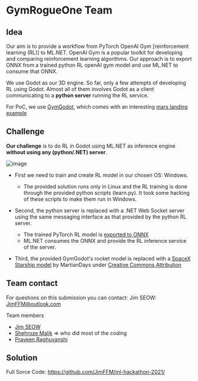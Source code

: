 # GymRogueOne Team

## Idea
Our aim is to provide a workflow from PyTorch OpenAI Gym [reinforcement learning (RL)] to ML.NET. OpenAI Gym is a popular toolkit for developing and comparing reinforcement learning algorithms. Our approach is to export ONNX from a trained python RL openAI gym model and use ML.NET  to consume that ONNX.

We use Godot as our 3D engine. So far, only a few attempts of developing RL using Godot. Almost all of them involves Godot as a client communicating to a **python server** running the RL service.

For PoC, we use [GymGodot](https://github.com/HugoTini/GymGodot), which comes with an interesting [mars landing example](https://github.com/HugoTini/GymGodot/blob/main/gym-godot/examples/mars_lander/mars_lander.md)

## Challenge
**Our challenge** is to do RL in Godot using ML.NET as inference engine **without using any (python/.NET) server**.

![image](https://user-images.githubusercontent.com/49812372/142351131-c5cd4a00-a0bd-4ee5-bc89-e86975011e65.png)

- First we need to train and create RL model in our chosen OS: Windows.

  - The provided solution runs only in Linux and the RL training is done through the provided python scripts (learn.py). It took some hacking of these scripts to make them run in Windows.

- Second, the python server is replaced with a .NET Web Socket server using the same messaging interface as that provided by the python RL server.

   - The trained PyTorch RL model is [exported to ONNX](https://stable-baselines3.readthedocs.io/en/master/guide/export.html)
   - ML.NET  consumes the ONNX and provide the RL inference service of the server.
   
- Third, the provided GymGodot's rocket model is replaced with a [SpaceX Starship model]((https://skfb.ly/6QWPo)) by MartianDays under [Creative Commons Attribution]((http://creativecommons.org/licenses/by/4.0/).)

## Team contact
For questions on this submission you can contact: Jim SEOW: JimFFM@outlook.com

Team members
- [Jim SEOW](github.com/JimFFM)
- [Shehroze Malik](github.com/shehrozeee) => who did most of the coding
- [Praveen Raghuvanshi](github.com/praveenraghuvanshi)

## Solution

Full Sorce Code: https://github.com/JimFFM/ml-hackathon-2021/
